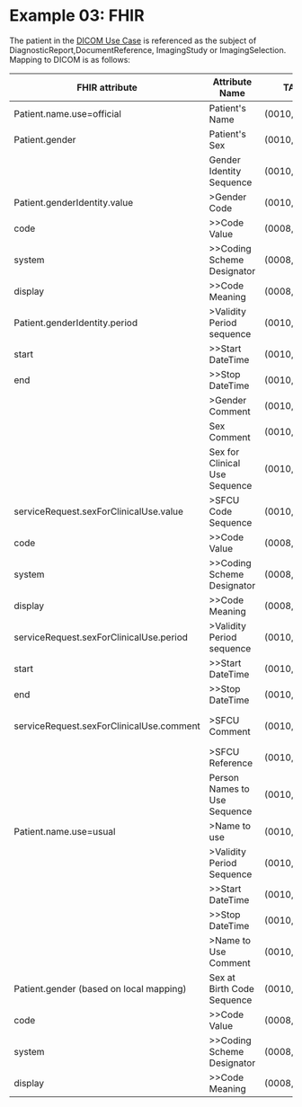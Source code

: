 # Example 03: FHIR 

The patient in the [DICOM Use Case](http://build.fhir.org/ig/HL7/fhir-gender-harmony/branches/main/dicom_use_case.html) is referenced as the subject of DiagnosticReport,DocumentReference, ImagingStudy or ImagingSelection. Mapping to DICOM is as follows:

| FHIR attribute                           | Attribute Name                | TAG         | VR | Value                                                       |
| ---------------------------------------- | ----------------------------- | ----------- | -- | ----------------------------------------------------------- |
| Patient.name.use=official                | Patient's Name                | (0010,0010) | PN | Smith\^John^^^                                              |
| Patient.gender                           | Patient's Sex                 | (0010,0040) | CS | F                                                           |
|                                          | Gender Identity Sequence      | (0010,xxxx) | SQ |                                                             |
| Patient.genderIdentity.value             | \>Gender Code                 | (0010,xxx4) | SQ |                                                             |
| code                                     | \>\>Code Value                | (0008,0100) | SH | 446151000124109                                             |
| system                                   | \>\>Coding Scheme Designator  | (0008,0102) | SH | SCT                                                         |
| display                                  | \>\>Code Meaning              | (0008,0104) | LO | Identifies as male gender                                   |
| Patient.genderIdentity.period            | \>Validity Period sequence    | (0010,xxx5) | SQ |                                                             |
| start                                    | \>\>Start DateTime            | (0010,xxx6) | DT | 20220715010000                                              |
| end                                      | \>\>Stop DateTime             | (0010,xxx7) | DT |                                                             |
|                                          | \>Gender Comment              | (0010,xxx8) | LT |                                                             |
|                                          | Sex Comment                   | (0010,xxx1) | LT |                                                             |
|                                          | Sex for Clinical Use Sequence | (0010,xxx2) | SQ |                                                             |
| serviceRequest.sexForClinicalUse.value   | \>SFCU Code Sequence          | (0010,xxx9) | SQ |                                                             |
| code                                     | \>\>Code Value                | (0008,0100) | SH | 248152002                                                   |
| system                                   | \>\>Coding Scheme Designator  | (0008,0102) | SH | SCT                                                         |
| display                                  | \>\>Code Meaning              | (0008,0104) | LO | Female                                                      |
| serviceRequest.sexForClinicalUse.period  | \>Validity Period sequence    | (0010,xxx5) | SQ |                                                             |
| start                                    | \>\>Start DateTime            | (0010,xxx6) | DT | 20220715090000                                              |
| end                                      | \>\>Stop DateTime             | (0010,xxx7) | DT |                                                             |
| serviceRequest.sexForClinicalUse.comment | \>SFCU Comment                | (0010,xxx1) | LT | Hormonal treatment, use affirmed gender Cr reference ranges |
|                                          | \>SFCU Reference              | (0010,xx10) | UR |                                                             |
|                                          | Person Names to Use Sequence  | (0010,xxx3) | SQ |                                                             |
| Patient.name.use=usual                   | \>Name to use                 | (0010,xx12) | LT | John Smith                                                  |
|                                          | \>Validity Period Sequence    | (0010,xxx5) | SQ |                                                             |
|                                          | \>\>Start DateTime            | (0010,xxx6) | DT |                                                             |
|                                          | \>\>Stop DateTime             | (0010,xxx7) | DT |                                                             |
|                                          | \>Name to Use Comment         | (0010,xx13) | LT |                                                             |
| Patient.gender (based on local mapping)  | Sex at Birth Code Sequence    | (0010,xx25) | CS | F                                                           |
| code                                     | \>\>Code Value                | (0008,0100) | SH | 248152002                                                   |
| system                                   | \>\>Coding Scheme Designator  | (0008,0102) | SH | SCT                                                         |
| display                                  | \>\>Code Meaning              | (0008,0104) | LO | Female                                                      |
